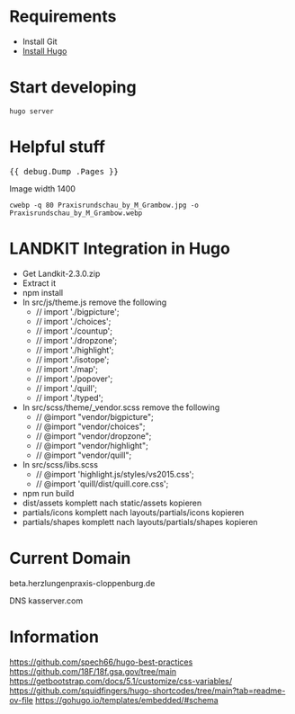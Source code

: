 # Requirements
- Install Git
- [Install Hugo](https://gohugo.io/installation/)

# Start developing
```
hugo server
```

# Helpful stuff
<pre>{{ debug.Dump .Pages }}</pre>

Image width 1400

```
cwebp -q 80 Praxisrundschau_by_M_Grambow.jpg -o Praxisrundschau_by_M_Grambow.webp
```




# LANDKIT Integration in Hugo
- Get Landkit-2.3.0.zip
- Extract it
- npm install
- In src/js/theme.js remove the following
  - // import './bigpicture';
  - // import './choices';
  - // import './countup';
  - // import './dropzone';
  - // import './highlight';
  - // import './isotope';
  - // import './map';
  - // import './popover';
  - // import './quill';
  - // import './typed';
- In src/scss/theme/_vendor.scss remove the following
  - // @import "vendor/bigpicture";
  - // @import "vendor/choices";
  - // @import "vendor/dropzone";
  - // @import "vendor/highlight";
  - // @import "vendor/quill";
- In src/scss/libs.scss
  - // @import 'highlight.js/styles/vs2015.css';
  - // @import 'quill/dist/quill.core.css';
- npm run build
- dist/assets komplett nach static/assets kopieren
- partials/icons komplett nach layouts/partials/icons kopieren
- partials/shapes komplett nach layouts/partials/shapes kopieren

# Current Domain
beta.herzlungenpraxis-cloppenburg.de

DNS kasserver.com

# Information
https://github.com/spech66/hugo-best-practices
https://github.com/18F/18f.gsa.gov/tree/main
https://getbootstrap.com/docs/5.1/customize/css-variables/
https://github.com/squidfingers/hugo-shortcodes/tree/main?tab=readme-ov-file
https://gohugo.io/templates/embedded/#schema